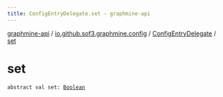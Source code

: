 ```yaml
---
title: ConfigEntryDelegate.set - graphmine-api
---
```


[graphmine-api](../../index.html) / [io.github.sof3.graphmine.config](../index.html) / [ConfigEntryDelegate](index.html) / [set](./set.html)

# set

`abstract val set: `[`Boolean`](https://kotlinlang.org/api/latest/jvm/stdlib/kotlin/-boolean/index.html)